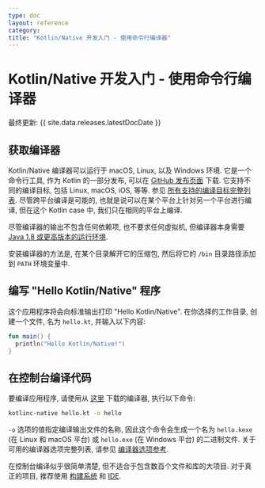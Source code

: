 ```yaml
---
type: doc
layout: reference
category:
title: "Kotlin/Native 开发入门 - 使用命令行编译器"
---
```


# Kotlin/Native 开发入门 - 使用命令行编译器

最终更新: {{ site.data.releases.latestDocDate }}

## 获取编译器

Kotlin/Native 编译器可以运行于 macOS, Linux, 以及 Windows 环境. 它是一个命令行工具, 作为 Kotlin 的一部分发布,
可以在 [GitHub 发布页面]({{site.data.releases.latest.url}}) 下载. 
它支持不同的编译目标, 包括 Linux, macOS, iOS, 等等.
参见 [所有支持的编译目标完整列表](native-target-support.html). 
尽管跨平台编译是可能的, 也就是说可以在某个平台上针对另一个平台进行编译, 
但在这个 Kotlin case 中, 我们只在相同的平台上编译.  

尽管编译器的输出不包含任何依赖项, 也不要求任何虚拟机, 但编译器本身需要 [Java 1.8 或更高版本的运行环境](https://jdk.java.net/11/).

安装编译器的方法是, 在某个目录解开它的压缩包, 然后将它的 `/bin` 目录路径添加到 `PATH` 环境变量中.

## 编写 "Hello Kotlin/Native" 程序

这个应用程序将会向标准输出打印 "Hello Kotlin/Native". 在你选择的工作目录, 创建一个文件, 名为 `hello.kt`,
并输入以下内容:

```kotlin
fun main() {
  println("Hello Kotlin/Native!")
}
```

## 在控制台编译代码 

要编译应用程序, 请使用从 [这里](https://github.com/JetBrains/kotlin/releases) 下载的编译器, 执行以下命令:

```bash
kotlinc-native hello.kt -o hello
```

`-o` 选项的值指定编译输出文件的名称, 因此这个命令会生成一个名为 `hello.kexe` (在 Linux 和 macOS 平台)
或 `hello.exe` (在 Windows 平台) 的二进制文件.
关于可用的编译器选项完整列表, 请参见 [编译器选项参考](../compiler-reference.html).

在控制台编译似乎很简单清楚, 但不适合于包含数百个文件和库的大项目.
对于真正的项目, 推荐使用 [构建系统](native-gradle.html) 和 [IDE](native-get-started.html).
